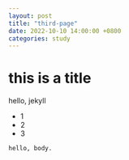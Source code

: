 ```yaml
---
layout: post
title: "third-page"
date: 2022-10-10 14:00:00 +0800
categories: study
---
```


# this is a title  
hello, jekyll

- 1
- 2
- 3

```
hello, body.
```
